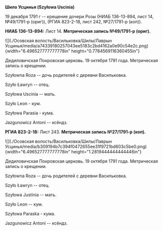 **Шило Усцинья (Szyłowa Uscinia)**

19 декабря 1791 г -- крещение дочери Розы (НИАБ 136-13-894, лист 14,
№49/1791-р (ориг)), (РГИА 823-2-18, лист 242, №27/1791-р (коп)).

**НИАБ 136-13-894:** Лист 14. **Метрическая запись №49/1791-р (ориг).**

![](./Осовская волость/Васильковка/Шилы/Лаврын Усцинья/media/a74339180257043ee5183c2bd4162a0e90c54e2c.png){width="6.496527777777778in"
height="0.7784569116360455in"}

Дедиловичская Покровская церковь. 19 октября 1791 года. Метрическая
запись о крещении.

Szyłowna Roza -- дочь родителей с деревни Васильковка.

Szyło Ławryn -- отец.

Szyłowa Uscinia -- мать.

Szyło Leon - кум.

Szyłowa Parasia - кума.

Jazgunowicz Antoni -- ксёндз.

**РГИА 823-2-18:** Лист 243. **Метрическая запись №27/1791-р (коп).**

![](./Осовская волость/Васильковка/Шилы/Лаврын Усцинья/media/b309194b7c394f0472655ee31f9721bd603c5be0.png){width="6.496527777777778in"
height="1.2819444444444446in"}

Дедиловичская Покровская церковь. 19 октября 1791 года. Метрическая
запись о крещении.

Szyłowna Roza -- дочь родителей с деревни Васильковка.

Szyło Ławryn -- отец.

Szyłowa Justinia -- мать.

Szyło Leon -- кум.

Szyłowa Paraska - кума.

Jazgunowicz Antoni -- ксёндз.
